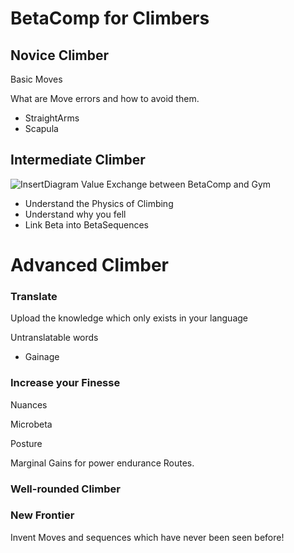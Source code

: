 # BetaComp for Climbers



## Novice Climber

Basic Moves

What are Move errors and how to avoid them.
- StraightArms
- Scapula

## Intermediate Climber

![InsertDiagram]() Value Exchange between BetaComp and Gym

- Understand the Physics of Climbing
- Understand why you fell
- Link Beta into BetaSequences

# Advanced Climber

### Translate

Upload the knowledge which only exists in your language

Untranslatable words
- Gainage 

### Increase your Finesse

Nuances

Microbeta

Posture

Marginal Gains for power endurance Routes.

### Well-rounded Climber





### New Frontier

Invent Moves and sequences which have never been seen before! 

